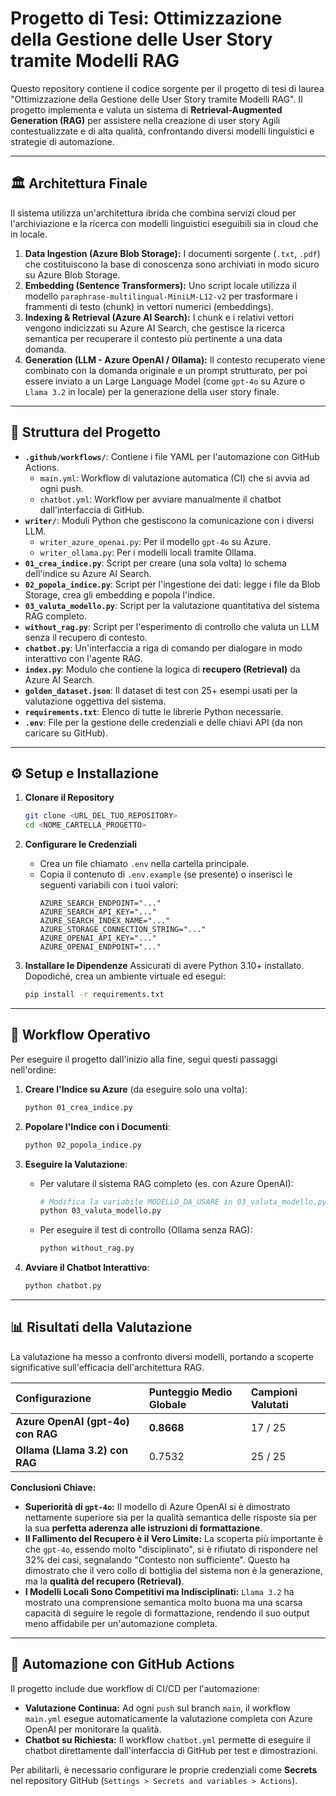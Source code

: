 # Progetto di Tesi: Ottimizzazione della Gestione delle User Story tramite Modelli RAG

Questo repository contiene il codice sorgente per il progetto di tesi di laurea "Ottimizzazione della Gestione delle User Story tramite Modelli RAG". Il progetto implementa e valuta un sistema di **Retrieval-Augmented Generation (RAG)** per assistere nella creazione di user story Agili contestualizzate e di alta qualità, confrontando diversi modelli linguistici e strategie di automazione.

---

## 🏛️ Architettura Finale

Il sistema utilizza un'architettura ibrida che combina servizi cloud per l'archiviazione e la ricerca con modelli linguistici eseguibili sia in cloud che in locale.



1.  **Data Ingestion (Azure Blob Storage):** I documenti sorgente (`.txt`, `.pdf`) che costituiscono la base di conoscenza sono archiviati in modo sicuro su Azure Blob Storage.
2.  **Embedding (Sentence Transformers):** Uno script locale utilizza il modello `paraphrase-multilingual-MiniLM-L12-v2` per trasformare i frammenti di testo (chunk) in vettori numerici (embeddings).
3.  **Indexing & Retrieval (Azure AI Search):** I chunk e i relativi vettori vengono indicizzati su Azure AI Search, che gestisce la ricerca semantica per recuperare il contesto più pertinente a una data domanda.
4.  **Generation (LLM - Azure OpenAI / Ollama):** Il contesto recuperato viene combinato con la domanda originale e un prompt strutturato, per poi essere inviato a un Large Language Model (come `gpt-4o` su Azure o `Llama 3.2` in locale) per la generazione della user story finale.

---

## 📂 Struttura del Progetto

* **`.github/workflows/`**: Contiene i file YAML per l'automazione con GitHub Actions.
    * `main.yml`: Workflow di valutazione automatica (CI) che si avvia ad ogni push.
    * `chatbot.yml`: Workflow per avviare manualmente il chatbot dall'interfaccia di GitHub.
* **`writer/`**: Moduli Python che gestiscono la comunicazione con i diversi LLM.
    * `writer_azure_openai.py`: Per il modello `gpt-4o` su Azure.
    * `writer_ollama.py`: Per i modelli locali tramite Ollama.
* **`01_crea_indice.py`**: Script per creare (una sola volta) lo schema dell'indice su Azure AI Search.
* **`02_popola_indice.py`**: Script per l'ingestione dei dati: legge i file da Blob Storage, crea gli embedding e popola l'indice.
* **`03_valuta_modello.py`**: Script per la valutazione quantitativa del sistema RAG completo.
* **`without_rag.py`**: Script per l'esperimento di controllo che valuta un LLM senza il recupero di contesto.
* **`chatbot.py`**: Un'interfaccia a riga di comando per dialogare in modo interattivo con l'agente RAG.
* **`index.py`**: Modulo che contiene la logica di **recupero (Retrieval)** da Azure AI Search.
* **`golden_dataset.json`**: Il dataset di test con 25+ esempi usati per la valutazione oggettiva del sistema.
* **`requirements.txt`**: Elenco di tutte le librerie Python necessarie.
* **`.env`**: File per la gestione delle credenziali e delle chiavi API (da non caricare su GitHub).

---

## ⚙️ Setup e Installazione

1.  **Clonare il Repository**
    ```bash
    git clone <URL_DEL_TUO_REPOSITORY>
    cd <NOME_CARTELLA_PROGETTO>
    ```

2.  **Configurare le Credenziali**
    * Crea un file chiamato `.env` nella cartella principale.
    * Copia il contenuto di `.env.example` (se presente) o inserisci le seguenti variabili con i tuoi valori:
        ```env
        AZURE_SEARCH_ENDPOINT="..."
        AZURE_SEARCH_API_KEY="..."
        AZURE_SEARCH_INDEX_NAME="..."
        AZURE_STORAGE_CONNECTION_STRING="..."
        AZURE_OPENAI_API_KEY="..."
        AZURE_OPENAI_ENDPOINT="..."
        ```

3.  **Installare le Dipendenze**
    Assicurati di avere Python 3.10+ installato. Dopodiché, crea un ambiente virtuale ed esegui:
    ```bash
    pip install -r requirements.txt
    ```

---

## 🚀 Workflow Operativo

Per eseguire il progetto dall'inizio alla fine, segui questi passaggi nell'ordine:

1.  **Creare l'Indice su Azure** (da eseguire solo una volta):
    ```bash
    python 01_crea_indice.py
    ```

2.  **Popolare l'Indice con i Documenti**:
    ```bash
    python 02_popola_indice.py
    ```

3.  **Eseguire la Valutazione**:
    * Per valutare il sistema RAG completo (es. con Azure OpenAI):
        ```bash
        # Modifica la variabile MODELLO_DA_USARE in 03_valuta_modello.py
        python 03_valuta_modello.py
        ```
    * Per eseguire il test di controllo (Ollama senza RAG):
        ```bash
        python without_rag.py
        ```

4.  **Avviare il Chatbot Interattivo**:
    ```bash
    python chatbot.py
    ```

---

## 📊 Risultati della Valutazione

La valutazione ha messo a confronto diversi modelli, portando a scoperte significative sull'efficacia dell'architettura RAG.

| Configurazione | Punteggio Medio Globale | Campioni Valutati |
| :--- | :--- | :--- |
| **Azure OpenAI (gpt-4o) con RAG** | **0.8668** | 17 / 25 |
| **Ollama (Llama 3.2) con RAG** | 0.7532 | 25 / 25 |

**Conclusioni Chiave:**

* **Superiorità di `gpt-4o`:** Il modello di Azure OpenAI si è dimostrato nettamente superiore sia per la qualità semantica delle risposte sia per la sua **perfetta aderenza alle istruzioni di formattazione**.
* **Il Fallimento del Recupero è il Vero Limite:** La scoperta più importante è che `gpt-4o`, essendo molto "disciplinato", si è rifiutato di rispondere nel 32% dei casi, segnalando "Contesto non sufficiente". Questo ha dimostrato che il vero collo di bottiglia del sistema non è la generazione, ma la **qualità del recupero (Retrieval)**.
* **I Modelli Locali Sono Competitivi ma Indisciplinati:** `Llama 3.2` ha mostrato una comprensione semantica molto buona ma una scarsa capacità di seguire le regole di formattazione, rendendo il suo output meno affidabile per un'automazione completa.

---

## 🤖 Automazione con GitHub Actions

Il progetto include due workflow di CI/CD per l'automazione:
* **Valutazione Continua:** Ad ogni `push` sul branch `main`, il workflow `main.yml` esegue automaticamente la valutazione completa con Azure OpenAI per monitorare la qualità.
* **Chatbot su Richiesta:** Il workflow `chatbot.yml` permette di eseguire il chatbot direttamente dall'interfaccia di GitHub per test e dimostrazioni.

Per abilitarli, è necessario configurare le proprie credenziali come **Secrets** nel repository GitHub (`Settings > Secrets and variables > Actions`).
